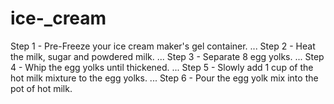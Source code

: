 # ice-_cream
Step 1 - Pre-Freeze your ice cream maker's gel container. ...
Step 2 - Heat the milk, sugar and powdered milk. ...
Step 3 - Separate 8 egg yolks. ...
Step 4 - Whip the egg yolks until thickened. ...
Step 5 - Slowly add 1 cup of the hot milk mixture to the egg yolks. ...
Step 6 - Pour the egg yolk mix into the pot of hot milk.